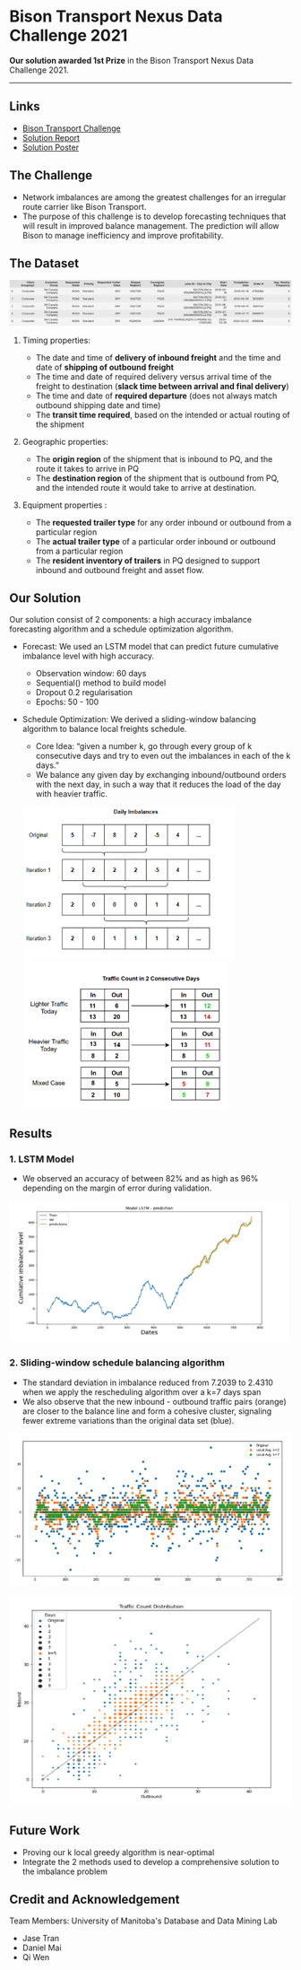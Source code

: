 # Bison Transport Nexus Data Challenge 2021

**Our solution awarded 1st Prize** in the Bison Transport Nexus Data Challenge 2021.

---

## Links
- [Bison Transport Challenge](./Bison_Transport_UManitoba_Challenge.pdf)
- [Solution Report](Report.pdf) 
- [Solution Poster](Poster.pdf)

## The Challenge
- Network imbalances are among the greatest challenges for an irregular route carrier like Bison Transport. 
- The purpose of this challenge is to develop forecasting techniques that will result in improved balance management. The prediction will allow Bison to manage inefficiency and improve profitability. 

## The Dataset
![](assets/img00.jpg)


1. Timing properties:
    -  The date and time of **delivery of inbound freight** and the time and date of **shipping of outbound 
    freight** 
    -  The time and date of required delivery versus arrival time of the freight to destination (**slack time 
    between arrival and final delivery**) 
    -  The time and date of **required departure** (does not always match outbound shipping date and time) 
    -  The **transit time required**, based on the intended or actual routing of the shipment 
 
2. Geographic properties: 
    - The **origin region** of the shipment that is inbound to PQ, and the route it takes to arrive in PQ 
    - The **destination region** of the shipment that is outbound from PQ, and the intended route it would 
    take to arrive at destination. 
 
3. Equipment properties : 
    - The **requested trailer type** for any order inbound or outbound from a particular region 
    - The **actual trailer type** of a particular order inbound or outbound from a particular region 
    - The **resident inventory of trailers** in PQ designed to support inbound and outbound freight and asset 
    flow.



## Our Solution
Our solution consist of 2 components: a high accuracy imbalance forecasting algorithm and a schedule optimization algorithm.

- Forecast: We used an LSTM model that can predict future cumulative imbalance level with high accuracy.
    - Observation window: 60 days
    - Sequential() method to build model
    - Dropout 0.2 regularisation
    - Epochs: 50 - 100

- Schedule Optimization: We derived a sliding-window balancing algorithm to balance local freights schedule.
    -  Core Idea: “given a number k, go through every group of k consecutive days and try to even out the imbalances in each of the k days.”
    - We balance any given day by exchanging inbound/outbound orders with the next day, in such a way that it reduces the load of the day with heavier traffic.

    ![](assets/img04.jpg)
    ![](assets/img05.jpg)

## Results

### 1. LSTM Model

- We observed an accuracy of between 82% and as high as 96% depending on the margin of error during validation.

![](assets/img01.jpg)

### 2. Sliding-window schedule balancing algorithm

- The standard deviation in imbalance reduced from 7.2039 to 2.4310 when we apply the rescheduling algorithm  over a k=7 days span
- We also observe that the new inbound - outbound traffic pairs (orange) are closer to the balance line and form a cohesive cluster, signaling fewer extreme variations than the original data set (blue).


![](assets/img02.jpg)

![](assets/img03.jpg)

## Future Work

- Proving our k local greedy algorithm is near-optimal
- Integrate the 2 methods used to develop a comprehensive solution to the imbalance problem


## Credit and Acknowledgement

Team Members: University of Manitoba's Database and Data Mining Lab
- Jase Tran
- Daniel Mai
- Qi Wen

